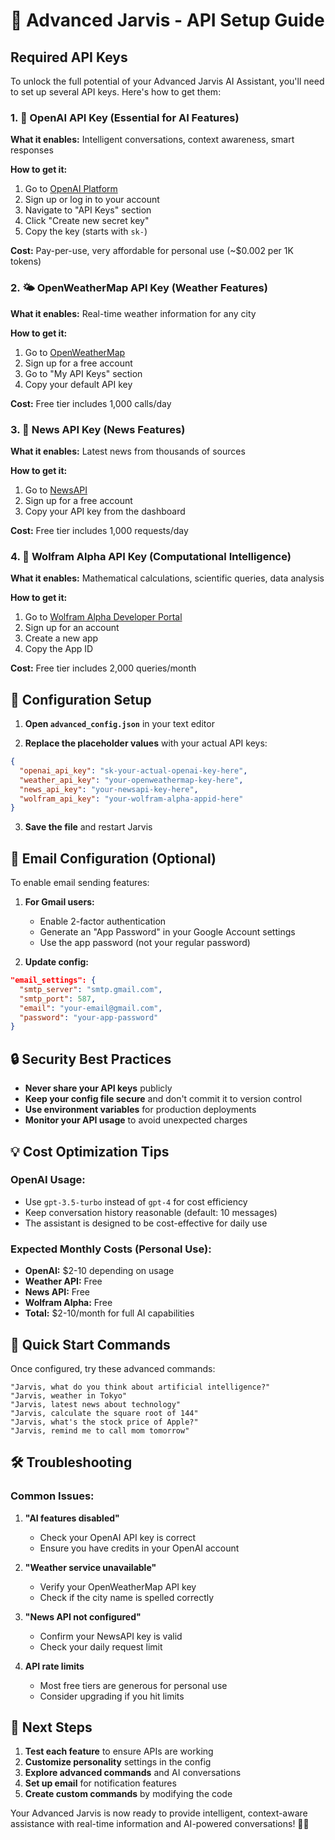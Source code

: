 # 🚀 Advanced Jarvis - API Setup Guide

## Required API Keys

To unlock the full potential of your Advanced Jarvis AI Assistant, you'll need to set up several API keys. Here's how to get them:

### 1. 🧠 OpenAI API Key (Essential for AI Features)

**What it enables:** Intelligent conversations, context awareness, smart responses

**How to get it:**
1. Go to [OpenAI Platform](https://platform.openai.com/)
2. Sign up or log in to your account
3. Navigate to "API Keys" section
4. Click "Create new secret key"
5. Copy the key (starts with `sk-`)

**Cost:** Pay-per-use, very affordable for personal use (~$0.002 per 1K tokens)

### 2. 🌤️ OpenWeatherMap API Key (Weather Features)

**What it enables:** Real-time weather information for any city

**How to get it:**
1. Go to [OpenWeatherMap](https://openweathermap.org/api)
2. Sign up for a free account
3. Go to "My API Keys" section
4. Copy your default API key

**Cost:** Free tier includes 1,000 calls/day

### 3. 📰 News API Key (News Features)

**What it enables:** Latest news from thousands of sources

**How to get it:**
1. Go to [NewsAPI](https://newsapi.org/)
2. Sign up for a free account
3. Copy your API key from the dashboard

**Cost:** Free tier includes 1,000 requests/day

### 4. 🧮 Wolfram Alpha API Key (Computational Intelligence)

**What it enables:** Mathematical calculations, scientific queries, data analysis

**How to get it:**
1. Go to [Wolfram Alpha Developer Portal](https://developer.wolframalpha.com/)
2. Sign up for an account
3. Create a new app
4. Copy the App ID

**Cost:** Free tier includes 2,000 queries/month

## 📝 Configuration Setup

1. **Open `advanced_config.json`** in your text editor

2. **Replace the placeholder values** with your actual API keys:

```json
{
  "openai_api_key": "sk-your-actual-openai-key-here",
  "weather_api_key": "your-openweathermap-key-here",
  "news_api_key": "your-newsapi-key-here",
  "wolfram_api_key": "your-wolfram-alpha-appid-here"
}
```

3. **Save the file** and restart Jarvis

## 📧 Email Configuration (Optional)

To enable email sending features:

1. **For Gmail users:**
   - Enable 2-factor authentication
   - Generate an "App Password" in your Google Account settings
   - Use the app password (not your regular password)

2. **Update config:**
```json
"email_settings": {
  "smtp_server": "smtp.gmail.com",
  "smtp_port": 587,
  "email": "your-email@gmail.com",
  "password": "your-app-password"
}
```

## 🔒 Security Best Practices

- **Never share your API keys** publicly
- **Keep your config file secure** and don't commit it to version control
- **Use environment variables** for production deployments
- **Monitor your API usage** to avoid unexpected charges

## 💡 Cost Optimization Tips

### OpenAI Usage:
- Use `gpt-3.5-turbo` instead of `gpt-4` for cost efficiency
- Keep conversation history reasonable (default: 10 messages)
- The assistant is designed to be cost-effective for daily use

### Expected Monthly Costs (Personal Use):
- **OpenAI:** $2-10 depending on usage
- **Weather API:** Free
- **News API:** Free
- **Wolfram Alpha:** Free
- **Total:** $2-10/month for full AI capabilities

## 🚀 Quick Start Commands

Once configured, try these advanced commands:

```
"Jarvis, what do you think about artificial intelligence?"
"Jarvis, weather in Tokyo"
"Jarvis, latest news about technology"
"Jarvis, calculate the square root of 144"
"Jarvis, what's the stock price of Apple?"
"Jarvis, remind me to call mom tomorrow"
```

## 🛠️ Troubleshooting

### Common Issues:

1. **"AI features disabled"**
   - Check your OpenAI API key is correct
   - Ensure you have credits in your OpenAI account

2. **"Weather service unavailable"**
   - Verify your OpenWeatherMap API key
   - Check if the city name is spelled correctly

3. **"News API not configured"**
   - Confirm your NewsAPI key is valid
   - Check your daily request limit

4. **API rate limits**
   - Most free tiers are generous for personal use
   - Consider upgrading if you hit limits

## 🎯 Next Steps

1. **Test each feature** to ensure APIs are working
2. **Customize personality** settings in the config
3. **Explore advanced commands** and AI conversations
4. **Set up email** for notification features
5. **Create custom commands** by modifying the code

Your Advanced Jarvis is now ready to provide intelligent, context-aware assistance with real-time information and AI-powered conversations! 🤖✨
